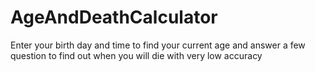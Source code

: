 # AgeAndDeathCalculator
Enter your birth day and time to find your current age and answer a few question to find out when you will die with very low accuracy
